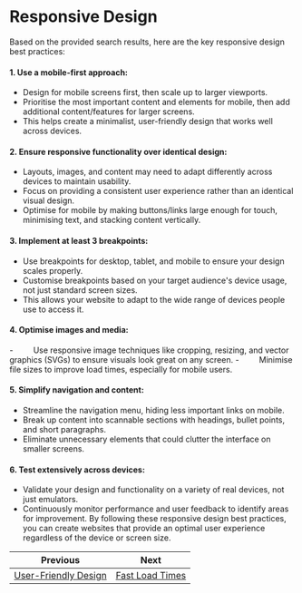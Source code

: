 # Responsive Design
Based on the provided search results, here are the key responsive design best practices:
#### **1. Use a mobile-first approach:**
- Design for mobile screens first, then scale up to larger viewports.
- Prioritise the most important content and elements for mobile, then add additional content/features for larger screens.
- This helps create a minimalist, user-friendly design that works well across devices.
#### **2. Ensure responsive functionality over identical design:**
- Layouts, images, and content may need to adapt differently across devices to maintain usability.
- Focus on providing a consistent user experience rather than an identical visual design.
- Optimise for mobile by making buttons/links large enough for touch, minimising text, and stacking content vertically.
#### **3. Implement at least 3 breakpoints:**
- Use breakpoints for desktop, tablet, and mobile to ensure your design scales properly.
- Customise breakpoints based on your target audience's device usage, not just standard screen sizes.
- This allows your website to adapt to the wide range of devices people use to access it.
#### **4. Optimise images and media:**
-         Use responsive image techniques like cropping, resizing, and vector graphics (SVGs) to ensure visuals look great on any screen.
-         Minimise file sizes to improve load times, especially for mobile users.
#### **5. Simplify navigation and content:**
- Streamline the navigation menu, hiding less important links on mobile.
- Break up content into scannable sections with headings, bullet points, and short paragraphs.
- Eliminate unnecessary elements that could clutter the interface on smaller screens.
#### **6. Test extensively across devices:**
- Validate your design and functionality on a variety of real devices, not just emulators.
- Continuously monitor performance and user feedback to identify areas for improvement.
By following these responsive design best practices, you can create websites that provide an optimal user experience regardless of the device or screen size.

| Previous                 | Next                |
| ------------------------ | ------------------- |
| [User-Friendly Design](./User-Friendly%20Design.md) | [Fast Load Times](./Fast%20Load%20Times.md) |
